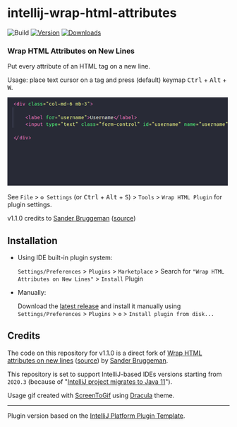 # intellij-wrap-html-attributes

![Build](https://github.com/cristianofromagio/intellij-wrap-html-attributes/workflows/Build/badge.svg)
[![Version](https://img.shields.io/jetbrains/plugin/v/16694-wrap-html-attributes-on-new-lines.svg)](https://plugins.jetbrains.com/plugin/16694-wrap-html-attributes-on-new-lines)
[![Downloads](https://img.shields.io/jetbrains/plugin/d/16694-wrap-html-attributes-on-new-lines.svg)](https://plugins.jetbrains.com/plugin/16694-wrap-html-attributes-on-new-lines)

### Wrap HTML Attributes on New Lines

<!-- Plugin description -->
Put every attribute of an HTML tag on a new line.


Usage: place text cursor on a tag and press (default) keymap <kbd>Ctrl</kbd> + <kbd>Alt</kbd> + <kbd>W</kbd>.

<img src="https://raw.githubusercontent.com/cristianofromagio/intellij-wrap-html-attributes/main/assets/usage.gif" border="0" width="500"/>

See `File` > `⚙️ Settings` (or <kbd>Ctrl</kbd> + <kbd>Alt</kbd> + <kbd>S</kbd>) > `Tools` > `Wrap HTML Plugin` for plugin settings.<br/>


v1.1.0 credits to [Sander Bruggeman](https://github.com/terrabythia) ([source](https://github.com/terrabythia/intellij_plugin_wrap_html_attributes))
<!-- Plugin description end -->

## Installation

- Using IDE built-in plugin system:
  
  `Settings/Preferences` > `Plugins` > `Marketplace` > Search for `"Wrap HTML Attributes on New Lines"` > `Install` Plugin
  
- Manually:

  Download the [latest release](https://github.com/cristianofromagio/intellij-wrap-html-attributes/releases/latest) and install it manually using
  `Settings/Preferences` > `Plugins` > `⚙️` > `Install plugin from disk...`


## Credits

The code on this repository for v1.1.0 is a direct fork of [Wrap HTML attributes on new lines](https://plugins.jetbrains.com/plugin/12766-wrap-html-attributes-on-new-lines) ([source](https://github.com/terrabythia/intellij_plugin_wrap_html_attributes)) by [Sander Bruggeman](https://github.com/terrabythia).

This repository is set to support IntelliJ-based IDEs versions starting from `2020.3` (because of "[IntelliJ project migrates to Java 11](https://blog.jetbrains.com/platform/2020/09/intellij-project-migrates-to-java-11/)").

Usage gif created with [ScreenToGif](https://github.com/NickeManarin/ScreenToGif) using [Dracula](https://github.com/dracula/jetbrains) theme.

---

Plugin version based on the [IntelliJ Platform Plugin Template][template].

[template]: https://github.com/JetBrains/intellij-platform-plugin-template

